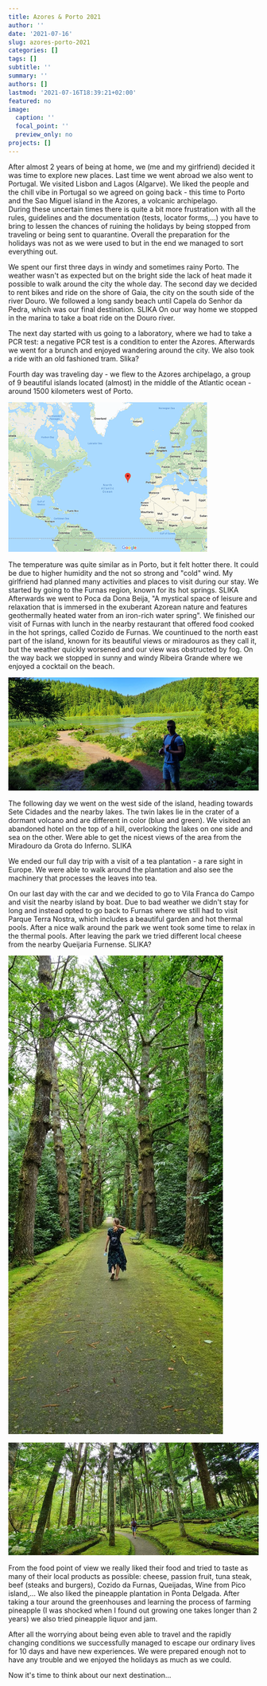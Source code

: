```yaml
---
title: Azores & Porto 2021
author: ''
date: '2021-07-16'
slug: azores-porto-2021
categories: []
tags: []
subtitle: ''
summary: ''
authors: []
lastmod: '2021-07-16T18:39:21+02:00'
featured: no
image:
  caption: ''
  focal_point: ''
  preview_only: no
projects: []
---
```


<style type="text/css">
.halfw {
  display: block;
  margin: 0 0 1rem;
  border-radius: 5px;
  max-width: 50%;
}
</style>


After almost 2 years of being at home, we (me and my girlfriend) decided it was time to explore new places. Last time we went abroad we also went to Portugal. We visited Lisbon and Lagos (Algarve). We liked the people and the chill vibe in Portugal so we agreed on going back - this time to Porto and the Sao Miguel island in the Azores, a volcanic archipelago.
<br>
During these uncertain times there is quite a bit more frustration with all the rules, guidelines and the documentation (tests, locator forms,...) you have to bring to lessen the chances of ruining the holidays by being stopped from traveling or being sent to quarantine. Overall the preparation for the holidays was not as we were used to but in the end we managed to sort everything out.

We spent our first three days in windy and sometimes rainy Porto. The weather wasn't as expected but on the bright side the lack of heat made it possible to walk around the city the whole day. The second day we decided to rent bikes and ride on the shore of Gaia, the city on the south side of the river Douro. We followed a long sandy beach until Capela do Senhor da Pedra, which was our final destination. SLIKA
On our way home we stopped in the marina to take a boat ride on the Douro river. 

The next day started with us going to a laboratory, where we had to take a PCR test: a negative PCR test is a condition to enter the Azores. Afterwards we went for a brunch and enjoyed wandering around the city. We also took a ride with an old fashioned tram. Slika?

Fourth day was traveling day - we flew to the Azores archipelago, a group of 9 beautiful islands located (almost) in the middle of the Atlantic ocean - around 1500 kilometers west of Porto. 

![AzoresMap](azmap.jpg)


The temperature was quite similar as in Porto, but it felt hotter there. It could be due to higher humidity and the not so strong and "cold" wind.
My girlfriend had planned many activities and places to visit during our stay. We started by going to the Furnas region, known for its hot springs. SLIKA
Afterwards we went to Poca da Dona Beija, "A mystical space of leisure and relaxation that is immersed in the exuberant Azorean nature and features geothermally heated water from an iron-rich water spring". We finished our visit of Furnas with lunch in the nearby restaurant that offered food cooked in the hot springs, called Cozido de Furnas.
We countinued to the north east part of the island, known for its beautiful views or miradouros as they call it, but the weather quickly worsened and our view was obstructed by fog. On the way back we stopped in sunny and windy Ribeira Grande where we enjoyed a cocktail on the beach.

![azores](az5.jpg)

The following day we went on the west side of the island, heading towards Sete Cidades and the nearby lakes. The twin lakes lie in the crater of a dormant volcano and are different in color (blue and green). We visited an abandoned hotel on the top of a hill, overlooking the lakes on one side and sea on the other. Were able to get the nicest views of the area from the Miradouro da Grota do Inferno. SLIKA

We ended our full day trip with a visit of a tea plantation - a rare sight in Europe. We were able to walk around the plantation and also see the machinery that processes the leaves into tea. 

On our last day with the car and we decided to go to Vila Franca do Campo and visit the nearby island by boat. Due to bad weather we didn't stay for long and instead opted to go back to Furnas where we still had to visit Parque Terra Nostra, which includes a beautiful garden and hot thermal pools. After a nice walk around the park we went took some time to relax in the thermal pools. 
After leaving the park we tried different local cheese from the nearby Queijaria Furnense. SLIKA?

![TerraNostra1](az3.jpg)

![TerraNostra2](az1.jpg)

From the food point of view we really liked their food and tried to taste as many of their local products as possible: cheese, passion fruit, tuna steak, beef (steaks and burgers), Cozido da Furnas, Queijadas, Wine from Pico island,...
We also liked the pineapple plantation in Ponta Delgada. After taking a tour around the greenhouses and learning the process of farming pineapple (I was shocked when I found out growing one takes longer than 2 years) we also tried pineapple liquor and jam.


After all the worrying about being even able to travel and the rapidly changing conditions we successfully managed to escape our ordinary lives for 10 days and have new experiences. We were prepared enough not to have any trouble and we enjoyed the holidays as much as we could.


Now it's time to think about our next destination...
